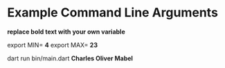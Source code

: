 # Example Command Line Arguments

**replace bold text with your own variable**

export MIN= **4**
export MAX= **23**

dart run bin/main.dart **Charles Oliver Mabel**
